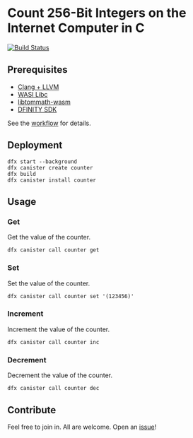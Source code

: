# Count 256-Bit Integers on the Internet Computer in C

[![Build Status](https://github.com/enzoh/counter/workflows/build/badge.svg)](https://github.com/enzoh/counter/actions?query=workflow%3Abuild)

## Prerequisites

- [Clang + LLVM](https://releases.llvm.org)
- [WASI Libc](https://github.com/WebAssembly/wasi-libc)
- [libtommath-wasm](https://github.com/enzoh/libtommath-wasm/releases)
- [DFINITY SDK](https://sdk.dfinity.org)

See the [workflow](https://github.com/enzoh/counter/blob/master/.github/workflows/ci.yml) for details.

## Deployment

```
dfx start --background
dfx canister create counter
dfx build
dfx canister install counter
```

## Usage

### Get

Get the value of the counter.

```
dfx canister call counter get
```

### Set

Set the value of the counter.

```
dfx canister call counter set '(123456)'
```

### Increment

Increment the value of the counter.

```
dfx canister call counter inc
```

### Decrement

Decrement the value of the counter.

```
dfx canister call counter dec
```

## Contribute

Feel free to join in. All are welcome. Open an [issue](https://github.com/enzoh/counter/issues)!
